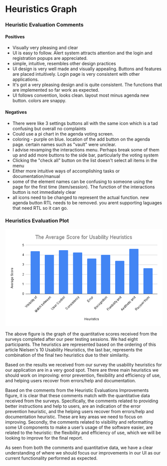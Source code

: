 # Heuristics Graph

### Heuristic Evaluation Comments

#### Positives

- Visually very pleasing and clear
- UI is easy to follow. Alert system attracts attention and the login and registration popups are appreciated.
- simple, intuitive, resembles other design practices
- UI design is very well made and visually appealing. Buttons and features are placed intuitively. Login page is very
  consistent with other applications.
- It's got a very pleasing design and is quite consistent. The functions that are implemented so far work as expected.
- UI follows convention, looks clean. layout most minus agenda new button. colors are snappy.

#### Negatives

- There were like 3 settings buttons all with the same icon which is a tad confusing but overall no complaints
- Could use a pi chart in the agenda voting screen.
- coloring - purple on blue. location of the add button on the agenda page. certain names such as "vault" were unclear.
- I advise revamping the interactions menu. Perhaps break some of them up and add more buttons to the side bar,
  particularly the voting system
- Clicking the "check all" button on the list doesn't select all items in the menu
- Either more intuitive ways of accomplishing tasks or documentation/manual
- some of the element names can be confusing to someone using the page for the first time (item/session). The function
  of the interactions button is not immediately clear
- all icons need to be changed to represent the actual function. new agenda button RTL needs to be removed. you arent
  supporting laguages that need RTL so it can go.

### Heuristics Evaluation Plot

![plot](../images/Heuristics%20%232.png)

The above figure is the graph of the quantitative scores received from the surveys completed after our peer testing
sessions. We had eight participants. The heuristics are represented based on the ordering of this article Nielsen's 10
Usability Heuristics, the last bar, represents the combination of the final two heuristics due to their similarity.

Based on the results we received from our survey the usability heuristics for our application are in a very good spot.
There are three main heuristics we should work on improving: error prevention, flexibility and efficiency of use, and
helping users recover from errors/help and documentation.

Based on the comments from the Heuristic Evaluations Improvements figure, it is clear that these comments match with the
quantitative data received from the surveys. Specifically, the comments related to providing better instructions and
help to users, are an indication of the error prevention heuristic, and the helping users recover from errors/help and
documentation heuristic. These are key areas we need to focus on improving. Secondly, the comments related to visibility
and reformatting some UI components to make a user’s usage of the software easier, are related to the heuristic: the
flexibility and efficiency of use, which we will be looking to improve for the final report.

As seen from both the comments and quantitative data, we have a clear understanding of where we should focus our
improvements in our UI as our current functionality performed as expected.

